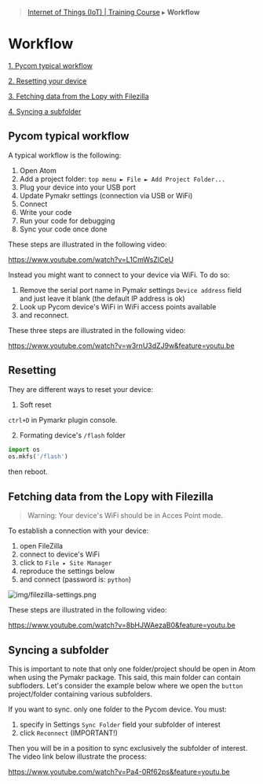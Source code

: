 > [Internet of Things (IoT) | Training Course](workflow.md) ▸ **Workflow**

# Workflow

[1. Pycom typical workflow](#pycom-typical-workflow)

[2. Resetting your device](#resetting)

[3. Fetching data from the Lopy with Filezilla](#fetching-data-from-the-lopy-with-filezilla)

[4. Syncing a subfolder](#syncing-a-subfolder)

## Pycom typical workflow

A typical workflow is the following:
1. Open Atom
2. Add a project folder: `top menu ► File ► Add Project Folder...`
3. Plug your device into your USB port
4. Update Pymakr settings (connection via USB or WiFi)
5. Connect
6. Write your code
7. Run your code for debugging
8. Sync your code once done

These steps are illustrated in the following video: 

https://www.youtube.com/watch?v=L1CmWsZlCeU

Instead you might want to connect to your device via WiFi. To do so:

1. Remove the serial port name in Pymakr settings `Device address` field and just leave it blank (the default IP address is ok)
2. Look up Pycom device's WiFi in WiFi access points available
2. and reconnect.

These three steps are illustrated in the following video:

https://www.youtube.com/watch?v=w3rnU3dZJ9w&feature=youtu.be


## Resetting
They are different ways to reset your device:

1. Soft reset

`ctrl+D` in Pymarkr plugin console.

2. Formating device's `/flash` folder
```python
import os
os.mkfs('/flash')
```
then reboot.

## Fetching data from the Lopy with Filezilla

> Warning: Your device's WiFi should be in Acces Point mode.

To establish a connection with your device:

1. open FileZilla
2. connect to device's WiFi
3. click to `File ▸ Site Manager`
4. reproduce the settings below
5. and connect (password is: `python`)

![img/filezilla-settings.png](http://i.imgur.com/SAN02Pa.png)

These steps are illustrated in the following video: 

https://www.youtube.com/watch?v=8bHJWAezaB0&feature=youtu.be

## Syncing a subfolder
This is important to note that only one folder/project should be open in Atom when using the Pymakr package. This said, this main folder can contain subfloders. Let's consider the example below where we open the `button` project/folder containing various subfolders. 

If you want to sync. only one folder to the Pycom device. You must:

1. specify in Settings `Sync Folder` field your subfolder of interest
2. click `Reconnect` (IMPORTANT!)

Then you will be in a position to sync exclusively the subfolder of interest. The video link below illustrate the process:

https://www.youtube.com/watch?v=Pa4-0Rf62ps&feature=youtu.be
